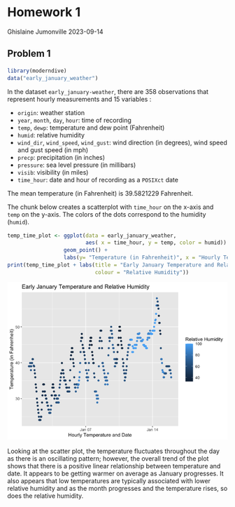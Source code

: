 Homework 1
================
Ghislaine Jumonville
2023-09-14

## Problem 1

``` r
library(moderndive)
data("early_january_weather")
```

In the dataset `early_january-weather`, there are 358 observations that
represent hourly measurements and 15 variables :

- `origin`: weather station
- `year`, `month`, `day`, `hour`: time of recording
- `temp`, `dewp`: temperature and dew point (Fahrenheit)
- `humid`: relative humidity
- `wind_dir`, `wind_speed`, `wind_gust`: wind direction (in degrees),
  wind speed and gust speed (in mph)
- `precp`: precipitation (in inches)
- `pressure`: sea level pressure (in millibars)
- `visib`: visibility (in miles)
- `time_hour`: date and hour of recording as a `POSIXct` date

The mean temperature (in Fahrenheit) is 39.5821229 Fahrenheit.

The chunk below creates a scatterplot with `time_hour` on the x-axis and
`temp` on the y-axis. The colors of the dots correspond to the humidity
(`humid`).

``` r
temp_time_plot <- ggplot(data = early_january_weather, 
                         aes( x = time_hour, y = temp, color = humid)) + 
                  geom_point() +
                  labs(y= "Temperature (in Fahrenheit)", x = "Hourly Temperature and Date")
print(temp_time_plot + labs(title = "Early January Temperature and Relative Humidity",
                            colour = "Relative Humidity"))
```

![](p8105_hw1_gj2356_files/figure-gfm/making%20a%20scatterplot-1.png)<!-- -->

Looking at the scatter plot, the temperature fluctuates throughout the
day as there is an oscillating pattern; however, the overall trend of
the plot shows that there is a positive linear relationship between
temperature and date. It appears to be getting warmer on average as
January progresses. It also appears that low temperatures are typically
associated with lower relative humidity and as the month progresses and
the temperature rises, so does the relative humidity.

